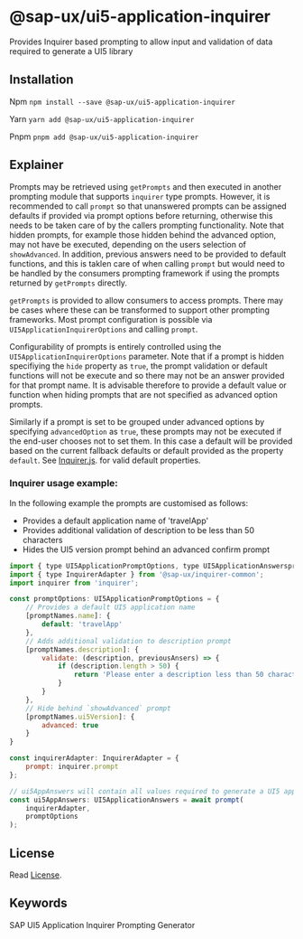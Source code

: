 # @sap-ux/ui5-application-inquirer

Provides Inquirer based prompting to allow input and validation of data required to generate a UI5 library

## Installation
Npm
`npm install --save @sap-ux/ui5-application-inquirer`

Yarn
`yarn add @sap-ux/ui5-application-inquirer`

Pnpm
`pnpm add @sap-ux/ui5-application-inquirer`

## Explainer

Prompts may be retrieved using `getPrompts` and then executed in another prompting module that supports `inquirer` type prompts. However, it is recommended to call `prompt` so that unanswered prompts can be assigned defaults if provided via prompt options before returning, otherwise this needs to be taken care of by the callers prompting functionality. Note that hidden prompts, for example those hidden behind the advanced option, may not have be executed, depending on the users selection of `showAdvanced`. In addition, previous answers need to be provided to default functions, and this is taklen care of when calling `prompt` but would need to be handled by the consumers prompting framework if using the prompts returned by `getPrompts` directly.

`getPrompts` is provided to allow consumers to access prompts. There may be cases where these can be transformed to support other prompting frameworks. Most prompt configuration is possible via `UI5ApplicationInquirerOptions` and calling `prompt`. 

Configurability of prompts is entirely controlled using the `UI5ApplicationInquirerOptions` parameter. Note that if a prompt is hidden specifiying the `hide` property as `true`,
the prompt validation or default functions will not be execute and so there may not be an answer provided for that prompt name. It is advisable therefore to provide a default
value or function when hiding prompts that are not specified as advanced option prompts.

Similarly if a prompt is set to be grouped under advanced options by specifying `advancedOption` as `true`, these prompts may not be executed if the end-user chooses not to set them. In this case a default will be provided based on the current fallback defaults or default provided as the property `default`. 
See [Inquirer.js](https://www.npmjs.com/package/inquirer). for valid default properties.

### Inquirer usage example:

In the following example the prompts are customised as follows:

- Provides a default application name of 'travelApp'
- Provides additional validation of description to be less than 50 characters
- Hides the UI5 version prompt behind an advanced confirm prompt

```javascript
import { type UI5ApplicationPromptOptions, type UI5ApplicationAnswerspromptNames, prompt } from '@sap-ux/ui5-application-inquirer';
import { type InquirerAdapter } from '@sap-ux/inquirer-common';
import inquirer from 'inquirer';

const promptOptions: UI5ApplicationPromptOptions = {
    // Provides a default UI5 application name
    [promptNames.name]: {
        default: 'travelApp'
    },
    // Adds additional validation to description prompt
    [promptNames.description]: {
        validate: (description, previousAnsers) => {
            if (description.length > 50) {
                return 'Please enter a description less than 50 characters'
            }
        }
    },
    // Hide behind `showAdvanced` prompt
    [promptNames.ui5Version]: {
        advanced: true
    }
}

const inquirerAdapter: InquirerAdapter = {
    prompt: inquirer.prompt
};

// ui5AppAnswers will contain all values required to generate a UI5 app
const ui5AppAnswers: UI5ApplicationAnswers = await prompt(
    inquirerAdapter,
    promptOptions
);

```
## License

Read [License](./LICENSE).

## Keywords
SAP UI5 Application
Inquirer
Prompting
Generator